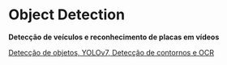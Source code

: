 # Object Detection

<b> Detecção de veículos e reconhecimento de placas em vídeos</b>

[Detecção de objetos, YOLOv7, Detecção de contornos e OCR](https://github.com/Emanuelle-p/object_detection/blob/main/object_detection.ipynb)
